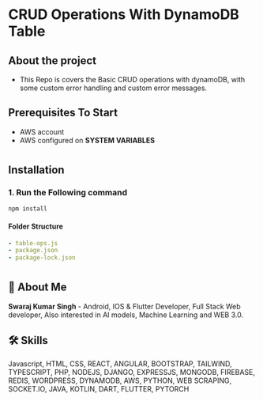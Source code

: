 # **CRUD Operations With DynamoDB Table**

## **About the project**
- This Repo is covers the Basic CRUD operations with dynamoDB, with some custom error handling and custom error messages.


## **Prerequisites To Start**  
- AWS account
- AWS configured on **SYSTEM VARIABLES**


#

## **Installation**

### 1. Run the Following command

```
npm install
```

#### Folder Structure

```yaml
- table-ops.js
- package.json
- package-lock.json
```

#


## 🚀 About Me

**Swaraj Kumar Singh** - Android, IOS & Flutter Developer, Full Stack Web developer, Also interested in AI models, Machine Learning and WEB 3.0.


## 🛠 Skills
Javascript, HTML, CSS, REACT, ANGULAR, BOOTSTRAP, TAILWIND, TYPESCRIPT, PHP, NODEJS, DJANGO, EXPRESSJS, MONGODB, FIREBASE, REDIS, WORDPRESS, DYNAMODB, AWS, PYTHON, WEB SCRAPING, SOCKET.IO, JAVA, KOTLIN, DART, FLUTTER, PYTORCH
